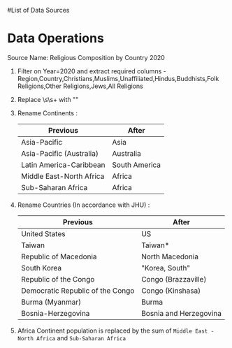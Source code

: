 #List of Data Sources


# Data Operations

Source Name: Religious Composition by Country 2020

1. Filter on Year=2020 and extract required columns - Region,Country,Christians,Muslims,Unaffiliated,Hindus,Buddhists,Folk Religions,Other Religions,Jews,All Religions
2. Replace \s\s+ with  ""
3. Rename Continents :

    | Previous  | After  |
    |---|---|
    | Asia-Pacific | Asia  |
    | Asia-Pacific (Australia)  | Australia  |
    | Latin America-Caribbean | South America|
    | Middle East-North Africa | Africa |
    | Sub-Saharan Africa | Africa |

4. Rename Countries (In accordance with JHU) :

    | Previous  | After  |
    |---|---|
    | United States | US  |
    | Taiwan  | Taiwan*  |
    | Republic of Macedonia | North Macedonia|
    | South Korea | "Korea, South" |
    | Republic of the Congo | Congo (Brazzaville) |
    | Democratic Republic of the Congo | Congo (Kinshasa) |
    | Burma (Myanmar) |  Burma |
    | Bosnia-Herzegovina | Bosnia and Herzegovina |

5. Africa Continent population is replaced by the sum of `Middle East - North Africa` and `Sub-Saharan Africa`
 


